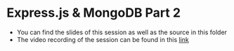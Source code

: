 # Express.js & MongoDB Part 2

- You can find the slides of this session as well as the source in this folder
- The video recording of the session can be found in this [link](https://drive.google.com/file/d/1CCTkLEjiFEFlbd_Po0k3yvQcjYZ96o-F)
